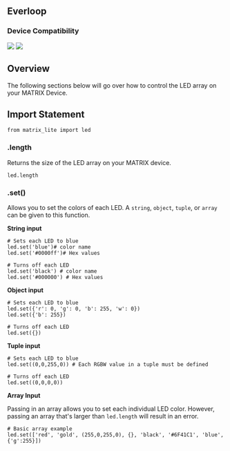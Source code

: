 <h2 style="padding-top:0">Everloop</h2>

### Device Compatibility
<img class="creator-compatibility-icon" src="../../../img/creator-icon.svg">
<img class="creator-compatibility-icon" src="../../../img/voice-icon.svg">

## Overview
The following sections below will go over how to control the LED array on your MATRIX Device.

## Import Statement
```language-js
from matrix_lite import led
```

### .length
Returns the size of the LED array on your MATRIX device.
```language-python
led.length
```

### .set()
Allows you to set the colors of each LED. A `string`, `object`, `tuple`, or `array` can be given to this function.

**String input**
```language-python
# Sets each LED to blue
led.set('blue')# color name
led.set('#0000ff')# Hex values

# Turns off each LED
led.set('black') # color name
led.set('#000000') # Hex values
```

**Object input**
```language-python
# Sets each LED to blue
led.set({'r': 0, 'g': 0, 'b': 255, 'w': 0})
led.set({'b': 255})

# Turns off each LED
led.set({})
```

**Tuple input**
```language-python
# Sets each LED to blue
led.set((0,0,255,0)) # Each RGBW value in a tuple must be defined

# Turns off each LED
led.set((0,0,0,0))
```

**Array Input**

Passing in an array allows you to set each individual LED color. However, passing an array that's larger than `led.length` will result in an error.
```language-python
# Basic array example
led.set(['red', 'gold', (255,0,255,0), {}, 'black', '#6F41C1', 'blue', {'g':255}])
```